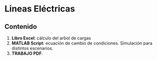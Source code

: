 <snipet>

# Lineas Eléctricas

## Contenido
1. **Libro Excel**: cálculo del arbol de cargas
2. **MATLAB Script**: ecuación de cambio de condiciones. Simulación para distintos escenarios.
3. **TRABAJO PDF**.

</snipet>
